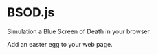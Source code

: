 # BSOD.js

Simulation a Blue Screen of Death in your browser.

Add an easter egg to your web page.

